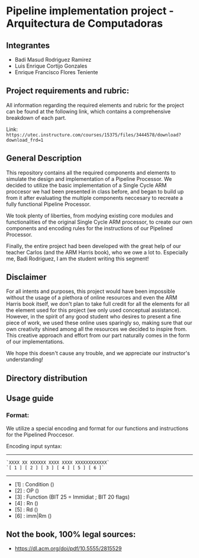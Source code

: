 # Pipeline implementation project - Arquitectura de Computadoras

## Integrantes
- Badi Masud Rodriguez Ramirez
- Luis Enrique Cortijo Gonzales
- Enrique Francisco Flores Teniente

## Project requirements and rubric: 
All information regarding the required elements and rubric for the project can be found at the following
link, which contains a comprehensive breakdown of each part.

Link: `https://utec.instructure.com/courses/15375/files/3444578/download?download_frd=1`

## General Description

This repository contains all the required components and elements to simulate the design and implementation of a Pipeline Processor.
We decided to utilize the basic implementation of a Single Cycle ARM proccesor we had been presented in class before, and began to build up from it
after evaluating the multiple components neccesary to recreate a fully functional Pipeline Processor.

We took plenty of liberties, from modying existing core modules and functionalities of the original Single Cycle ARM processor, to create our own components and encoding rules for the
instructions of our Pipelined Processor.

Finally, the entire project had been developed with the great help of our teacher Carlos (and the ARM Harris book), who we owe a lot to. Especially me, Badi Rodriguez, I am the student
writing this segment!

## Disclaimer

For all intents and purposes, this project would have been impossible without the usage of a plethora of online resources and even the ARM Harris book itself, we don't plan to take
full credit for all the elements for all the element used for this project (we only used conceptual assistance). However, in the spirit of any good student who desires to present a fine piece of work, we used these
online uses sparingly so, making sure that our own creativity shined among all the resources we decided to inspire from. This creative approach and effort from our part naturally comes in the form of our implementations.

We hope this doesn't cause any trouble, and we appreciate our instructor's understanding!

## Directory distribution

## Usage guide

### Format: 
We utilize a special encoding and format for our functions and instructions for the Pipelined Proccesor.

Encoding input syntax: 

---
    `XXXX XX XXXXXX XXXX XXXX XXXXXXXXXXXX` 
    `[ 1 ] [ 2 ] [ 3 ] [ 4 ] [ 5 ] [ 6 ]` 
--- 

- [1] : Condition ()
- [2] : OP ()
- [3] : Function (BIT 25 = Immidiat ; BIT 20 flags)
- [4] : Rn ()
- [5] : Rd ()
- [6] : imm|Rm ()

## Not the book, 100% legal sources:
- https://dl.acm.org/doi/pdf/10.5555/2815529
